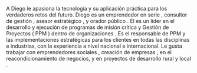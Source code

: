 ﻿---
name: Diego Arimany
description: Hacker, empresario, consultor global y científico futurista.
picture: diego_arimany.jpg 
---
A Diego le apasiona la tecnología y su aplicación práctica para los verdaderos retos del futuro. Diego es un emprendedor en serie , consultor de gestión , asesor estratégico , y orador público . Él es un líder en el desarrollo y ejecución de programas de misión crítica y Gestión de Proyectos ( PPM ) dentro de organizaciones . Es el responsable de PPM y las implementaciones estratégicas para los clientes en todas las disciplinas e industrias, con la experiencia a nivel nacional e internacional. Le gusta trabajar con emprendedores sociales , creación de empresas , en el reacondicionamiento de negocios, y en proyectos de desarrollo rural y local .